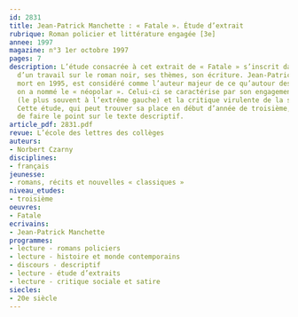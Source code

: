 ```yaml
---
id: 2831
title: Jean-Patrick Manchette : « Fatale ». Étude d’extrait 
rubrique: Roman policier et littérature engagée [3e]
annee: 1997
magazine: n°3 1er octobre 1997
pages: 7
description: L’étude consacrée à cet extrait de « Fatale » s’inscrit dans le cadre
  d’un travail sur le roman noir, ses thèmes, son écriture. Jean-Patrick Manchette,
  mort en 1995, est considéré comme l’auteur majeur de ce qu’autour des années 1970,
  on a nommé le « néopolar ». Celui-ci se caractérise par son engagement politique
  (le plus souvent à l’extrême gauche) et la critique virulente de la société de l’époque.
  Cette étude, qui peut trouver sa place en début d’année de troisième, permet aussi
  de faire le point sur le texte descriptif.
article_pdf: 2831.pdf
revue: L’école des lettres des collèges
auteurs:
- Norbert Czarny
disciplines:
- français
jeunesse:
- romans, récits et nouvelles « classiques »
niveau_etudes:
- troisième
oeuvres:
- Fatale
ecrivains:
- Jean-Patrick Manchette
programmes:
- lecture - romans policiers
- lecture - histoire et monde contemporains
- discours - descriptif
- lecture - étude d’extraits
- lecture - critique sociale et satire
siecles:
- 20e siècle
---
```

